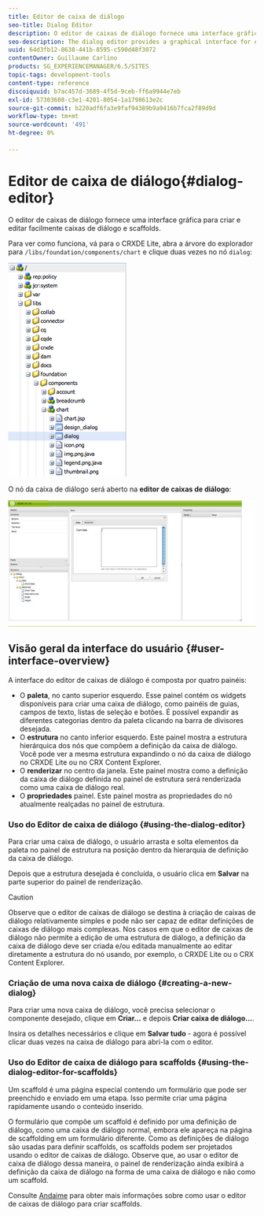 ```yaml
---
title: Editor de caixa de diálogo
seo-title: Dialog Editor
description: O editor de caixas de diálogo fornece uma interface gráfica para criar e editar facilmente caixas de diálogo e scaffoles
seo-description: The dialog editor provides a graphical interface for easily creating and editing dialog boxes and scaffolds
uuid: 64d3fb12-8638-441b-8595-c590d48f3072
contentOwner: Guillaume Carlino
products: SG_EXPERIENCEMANAGER/6.5/SITES
topic-tags: development-tools
content-type: reference
discoiquuid: b7ac457d-3689-4f5d-9ceb-ff6a9944e7eb
exl-id: 57303608-c3e1-4201-8054-1a1798613e2c
source-git-commit: b220adf6fa3e9faf94389b9a9416b7fca2f89d9d
workflow-type: tm+mt
source-wordcount: '491'
ht-degree: 0%

---
```


# Editor de caixa de diálogo{#dialog-editor}

O editor de caixas de diálogo fornece uma interface gráfica para criar e editar facilmente caixas de diálogo e scaffolds.

Para ver como funciona, vá para o CRXDE Lite, abra a árvore do explorador para `/libs/foundation/components/chart` e clique duas vezes no nó `dialog`:

![chlimage_1-247](assets/chlimage_1-247.png)

O nó da caixa de diálogo será aberto na **editor de caixas de diálogo**:

![screen_shot_2012-02-01at25033pm](assets/screen_shot_2012-02-01at25033pm.png)

## Visão geral da interface do usuário {#user-interface-overview}

A interface do editor de caixas de diálogo é composta por quatro painéis:

* O **paleta**, no canto superior esquerdo. Esse painel contém os widgets disponíveis para criar uma caixa de diálogo, como painéis de guias, campos de texto, listas de seleção e botões. É possível expandir as diferentes categorias dentro da paleta clicando na barra de divisores desejada.
* O **estrutura** no canto inferior esquerdo. Este painel mostra a estrutura hierárquica dos nós que compõem a definição da caixa de diálogo. Você pode ver a mesma estrutura expandindo o nó da caixa de diálogo no CRXDE Lite ou no CRX Content Explorer.
* O **renderizar** no centro da janela. Este painel mostra como a definição da caixa de diálogo definida no painel de estrutura será renderizada como uma caixa de diálogo real.
* O **propriedades** painel. Este painel mostra as propriedades do nó atualmente realçadas no painel de estrutura.

### Uso do Editor de caixa de diálogo {#using-the-dialog-editor}

Para criar uma caixa de diálogo, o usuário arrasta e solta elementos da paleta no painel de estrutura na posição dentro da hierarquia de definição da caixa de diálogo.

Depois que a estrutura desejada é concluída, o usuário clica em **Salvar** na parte superior do painel de renderização.

>[!CAUTION]
>
>Observe que o editor de caixas de diálogo se destina à criação de caixas de diálogo relativamente simples e pode não ser capaz de editar definições de caixas de diálogo mais complexas. Nos casos em que o editor de caixas de diálogo não permite a edição de uma estrutura de diálogo, a definição da caixa de diálogo deve ser criada e/ou editada manualmente ao editar diretamente a estrutura do nó usando, por exemplo, o CRXDE Lite ou o CRX Content Explorer.

### Criação de uma nova caixa de diálogo {#creating-a-new-dialog}

Para criar uma nova caixa de diálogo, você precisa selecionar o componente desejado, clique em **Criar...** e depois **Criar caixa de diálogo...**.

Insira os detalhes necessários e clique em **Salvar tudo** - agora é possível clicar duas vezes na caixa de diálogo para abri-la com o editor.

### Uso do Editor de caixa de diálogo para scaffolds {#using-the-dialog-editor-for-scaffolds}

Um scaffold é uma página especial contendo um formulário que pode ser preenchido e enviado em uma etapa. Isso permite criar uma página rapidamente usando o conteúdo inserido.

O formulário que compõe um scaffold é definido por uma definição de diálogo, como uma caixa de diálogo normal, embora ele apareça na página de scaffolding em um formulário diferente. Como as definições de diálogo são usadas para definir scaffolds, os scaffolds podem ser projetados usando o editor de caixas de diálogo. Observe que, ao usar o editor de caixa de diálogo dessa maneira, o painel de renderização ainda exibirá a definição da caixa de diálogo na forma de uma caixa de diálogo e não como um scaffold.

Consulte [Andaime](/help/sites-authoring/scaffolding.md) para obter mais informações sobre como usar o editor de caixas de diálogo para criar scaffolds.

